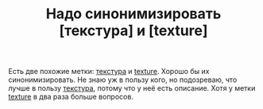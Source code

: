﻿---
title: "Надо синонимизировать [текстура] и [texture]"
se.owner.user_id: 559342
se.owner.display_name: "Глеб"
se.owner.link: "https://ru.meta.stackoverflow.com/users/559342/%d0%93%d0%bb%d0%b5%d0%b1"
se.link: "https://ru.meta.stackoverflow.com/questions/12851/%d0%9d%d0%b0%d0%b4%d0%be-%d1%81%d0%b8%d0%bd%d0%be%d0%bd%d0%b8%d0%bc%d0%b8%d0%b7%d0%b8%d1%80%d0%be%d0%b2%d0%b0%d1%82%d1%8c-%d1%82%d0%b5%d0%ba%d1%81%d1%82%d1%83%d1%80%d0%b0-%d0%b8-texture"
se.question_id: 12851
se.post_type: question
---
<p>Есть две похожие метки: <a href="https://ru.stackoverflow.com/questions/tagged/%d1%82%d0%b5%d0%ba%d1%81%d1%82%d1%83%d1%80%d0%b0" class="post-tag" title="показать вопросы с меткой [текстура]" aria-label="показать вопросы с меткой [текстура]" rel="tag" aria-labelledby="tag-текстура-tooltip-container">текстура</a> и <a href="https://ru.stackoverflow.com/questions/tagged/texture" class="post-tag" title="показать вопросы с меткой [texture]" aria-label="показать вопросы с меткой [texture]" rel="tag" aria-labelledby="tag-texture-tooltip-container">texture</a>. Хорошо бы их синонимизировать. Не знаю уж в пользу кого, но подозреваю, что лучше в пользу <a href="https://ru.stackoverflow.com/questions/tagged/%d1%82%d0%b5%d0%ba%d1%81%d1%82%d1%83%d1%80%d0%b0" class="post-tag" title="показать вопросы с меткой [текстура]" aria-label="показать вопросы с меткой [текстура]" rel="tag" aria-labelledby="tag-текстура-tooltip-container">текстура</a>, потому что у неё есть описание. Хотя у метки <a href="https://ru.stackoverflow.com/questions/tagged/texture" class="post-tag" title="показать вопросы с меткой [texture]" aria-label="показать вопросы с меткой [texture]" rel="tag" aria-labelledby="tag-texture-tooltip-container">texture</a> в два раза больше вопросов.</p>
